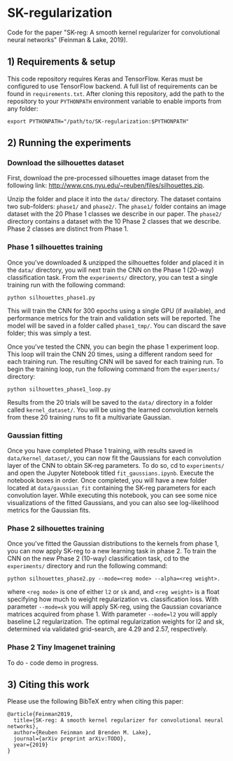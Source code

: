 # SK-regularization

Code for the paper "SK-reg: A smooth kernel regularizer for convolutional neural networks" (Feinman & Lake, 2019).

## 1) Requirements & setup
This code repository requires Keras and TensorFlow. Keras must be
configured to use TensorFlow backend. A full list of requirements can be found
in `requirements.txt`. After cloning this repository, add the path to the repository to your `PYTHONPATH` environment variable to enable imports from any folder:

    export PYTHONPATH="/path/to/SK-regularization:$PYTHONPATH"
    
## 2) Running the experiments

### Download the silhouettes dataset

First, download the pre-processed silhouettes image dataset from the following link:
<http://www.cns.nyu.edu/~reuben/files/silhouettes.zip>.

Unzip the folder and place it into the `data/` directory. The dataset contains two sub-folders: `phase1/` and `phase2/`. The `phase1/` folder contains an image dataset with the 20 Phase 1 classes we describe in our paper. The `phase2/` directory contains a dataset with the 10 Phase 2 classes that we describe. Phase 2 classes are distinct from Phase 1.

### Phase 1 silhouettes training

Once you've downloaded & unzipped the silhouettes folder and placed it in the `data/` directory, you will next train the CNN on the Phase 1 (20-way) classification task. From the `experiments/` directory, you can test a single training run with the following command:

    python silhouettes_phase1.py

This will train the CNN for 300 epochs using a single GPU (if available), and performance metrics for the train and validation sets will be reported. The model will be saved in a folder called `phase1_tmp/`. You can discard the save folder; this was simply a test.

Once you've tested the CNN, you can begin the phase 1 experiment loop. This loop will train the CNN 20 times, using a different random seed for each training run. The resulting CNN will be saved for each training run. To begin the training loop, run the following command from the `experiments/` directory:

    python silhouettes_phase1_loop.py
    
Results from the 20 trials will be saved to the `data/` directory in a folder called `kernel_dataset/`. You will be using the learned convolution kernels from these 20 training runs to fit a multivariate Gaussian. 

### Gaussian fitting

Once you have completed Phase 1 training, with results saved in `data/kernel_dataset/`, you can now fit the Gaussians for each convolution layer of the CNN to obtain SK-reg parameters. To do so, cd to `experiments/` and open the Jupyter Notebook titled `fit_gaussians.ipynb`. Execute the notebook boxes in order. Once completed, you will have a new folder located at `data/gaussian_fit` containing the SK-reg parameters for each convolution layer. While executing this notebook, you can see some nice visualizations of the fitted Gaussians, and you can also see log-likelihood metrics for the Gaussian fits.

### Phase 2 silhouettes training

Once you've fitted the Gaussian distributions to the kernels from phase 1, you can now apply SK-reg to a new learning task in phase 2. To train the CNN on the new Phase 2 (10-way) classification task, cd to the `experiments/` directory and run the following command:

    python silhouettes_phase2.py --mode=<reg mode> --alpha=<reg weight>.
    
where `<reg mode>` is one of either `l2` or `sk` and, and `<reg weight>` is a float specifying how much to weight regularization vs. classification loss. With parameter `--mode=sk` you will apply SK-reg, using the Gaussian covariance matrices acquired from phase 1. With parameter `--mode=l2` you will apply baseline L2 regularization. The optimal regularization weights for l2 and sk, determined via validated grid-search, are 4.29 and 2.57, respectively.

### Phase 2 Tiny Imagenet training

To do - code demo in progress.


## 3) Citing this work

Please use the following BibTeX entry when citing this paper:

```
@article{Feinman2019,
  title={SK-reg: A smooth kernel regularizer for convolutional neural networks},
  author={Reuben Feinman and Brenden M. Lake},
  journal={arXiv preprint arXiv:TODO},
  year={2019}
}
```